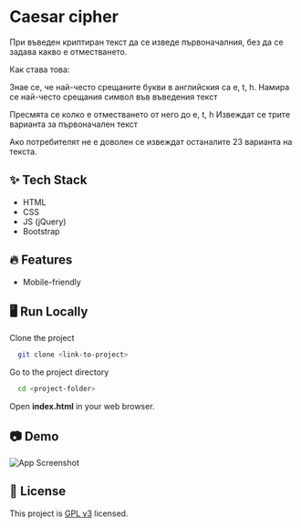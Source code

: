 
# Caesar cipher

При въведен криптиран текст да се изведе първоначалния, без да се задава какво е отместването.

Как става това:

Знае се, че най-често срещаните букви в английския са e, t, h.
Намира се най-често срещания символ във въведения текст

Пресмята се колко е отместването от него до e, t, h
Извеждат се трите варианта за първоначален текст

Ако потребителят не е доволен се извеждат останалите 23 варианта на текста.


## ✨ Tech Stack

* HTML
* CSS
* JS (jQuery)
* Bootstrap


## 🔥 Features

* Mobile-friendly


## 🖥️ Run Locally

Clone the project

```bash
  git clone <link-to-project>
```

Go to the project directory

```bash
  cd <project-folder>
```

Open **index.html** in your web browser.


## 📷 Demo

![App Screenshot](https://via.placeholder.com/468x300?text=App+Screenshot+Here)


## 📝 License

This project is [GPL v3](https://github.com/kefranabg/readme-md-generator/blob/master/LICENSE) licensed.

